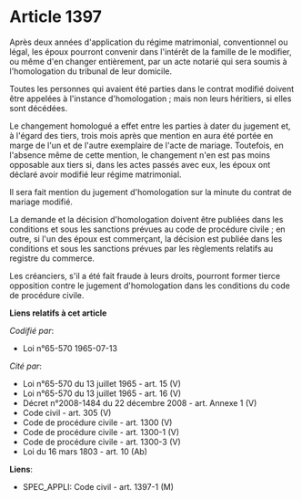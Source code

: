 # Article 1397

Après deux années d'application du régime matrimonial, conventionnel ou légal, les époux pourront convenir dans l'intérêt de
la famille de le modifier, ou même d'en changer entièrement, par un acte notarié qui sera soumis à l'homologation du tribunal
de leur domicile.

Toutes les personnes qui avaient été parties dans le contrat modifié doivent être appelées à l'instance d'homologation ; mais
non leurs héritiers, si elles sont décédées.

Le changement homologué a effet entre les parties à dater du jugement et, à l'égard des tiers, trois mois après que mention
en aura été portée en marge de l'un et de l'autre exemplaire de l'acte de mariage. Toutefois, en l'absence même de cette
mention, le changement n'en est pas moins opposable aux tiers si, dans les actes passés avec eux, les époux ont déclaré avoir
modifié leur régime matrimonial.

Il sera fait mention du jugement d'homologation sur la minute du contrat de mariage modifié.

La demande et la décision d'homologation doivent être publiées dans les conditions et sous les sanctions prévues au code de
procédure civile ; en outre, si l'un des époux est commerçant, la décision est publiée dans les conditions et sous les
sanctions prévues par les règlements relatifs au registre du commerce.

Les créanciers, s'il a été fait fraude à leurs droits, pourront former tierce opposition contre le jugement d'homologation
dans les conditions du code de procédure civile.

**Liens relatifs à cet article**

_Codifié par_:

  - Loi n°65-570 1965-07-13

_Cité par_:

  - Loi n°65-570 du 13 juillet 1965 - art. 15 (V)
  - Loi n°65-570 du 13 juillet 1965 - art. 16 (V)
  - Décret n°2008-1484 du 22 décembre 2008 - art. Annexe 1 (V)
  - Code civil - art. 305 (V)
  - Code de procédure civile - art. 1300 (V)
  - Code de procédure civile - art. 1300-1 (V)
  - Code de procédure civile - art. 1300-3 (V)
  - Loi du 16 mars 1803 - art. 10 (Ab)

**Liens**:

  - SPEC_APPLI: Code civil - art. 1397-1 (M)
